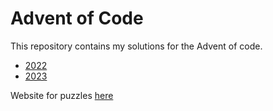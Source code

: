 # Advent of Code

This repository contains my solutions for the Advent of code.
- [2022](2022/)
- [2023](2023/)

Website for puzzles [here](https://adventofcode.com/)
